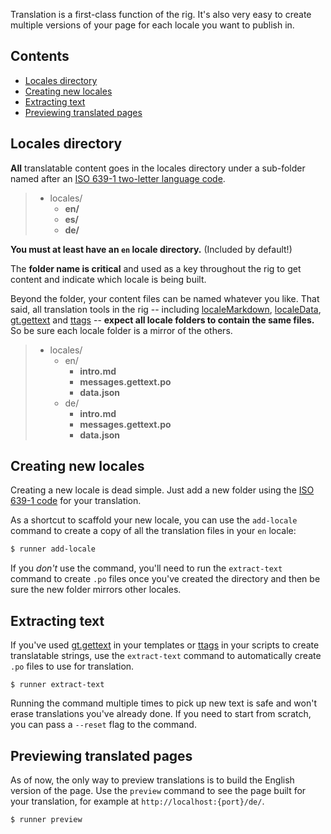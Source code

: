 Translation is a first-class function of the rig. It's also very easy to create multiple versions of your page for each locale you want to publish in.

## Contents

- [Locales directory](#Locales-directory)
- [Creating new locales](#Creating-new-locales)
- [Extracting text](#Extracting-text)
- [Previewing translated pages](#Previewing-translated-pages)

## Locales directory

**All** translatable content goes in the locales directory under a sub-folder named after an [ISO 639-1 two-letter language code](https://en.wikipedia.org/wiki/List_of_ISO_639-1_codes).

> - locales/
>   - **en/**
>   - **es/**
>   - **de/**

**You must at least have an `en` locale directory.** (Included by default!)

The **folder name is critical** and used as a key throughout the rig to get content and indicate which locale is being built.

Beyond the folder, your content files can be named whatever you like. That said, all translation tools in the rig -- including [localeMarkdown](../writing-code/#localeMarkdown), [localeData](../writing-code/#localeData), [gt.gettext](../writing-code/#gtgettext) and [ttags](../writing-code/#Translation-with-ttag) -- **expect all locale folders to contain the same files.** So be sure each locale folder is a mirror of the others.

> - locales/
>   - en/
>     - **intro.md**
>     - **messages.gettext.po**
>     - **data.json**
>   - de/
>     - **intro.md**
>     - **messages.gettext.po**
>     - **data.json**

## Creating new locales

Creating a new locale is dead simple. Just add a new folder using the [ISO 639-1 code](https://en.wikipedia.org/wiki/List_of_ISO_639-1_codes) for your translation.

As a shortcut to scaffold your new locale, you can use the `add-locale` command to create a copy of all the translation files in your `en` locale:

```bash
$ runner add-locale
```

If you *don't* use the command, you'll need to run the `extract-text` command to create `.po` files once you've created the directory and then be sure the new folder mirrors other locales.

## Extracting text

If you've used [gt.gettext](../writing-code/#gtgettext) in your templates or [ttags](../writing-code/#Translation-with-ttag) in your scripts to create translatable strings, use the `extract-text` command to automatically create `.po` files to use for translation.

```
$ runner extract-text
```

Running the command multiple times to pick up new text is safe and won't erase translations you've already done. If you need to start from scratch, you can pass a `--reset` flag to the command.

## Previewing translated pages

As of now, the only way to preview translations is to build the English version of the page. Use the `preview` command to see the page built for your translation, for example at `http://localhost:{port}/de/`.

```
$ runner preview
```
